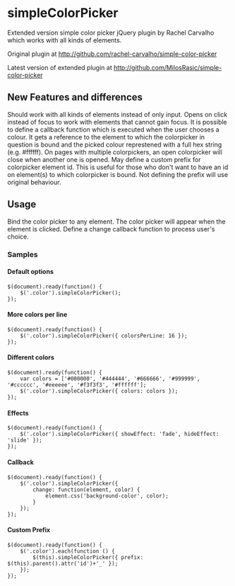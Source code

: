 # simpleColorPicker

Extended version simple color picker jQuery plugin by Rachel Carvalho which works with all kinds of elements.

Original plugin at http://github.com/rachel-carvalho/simple-color-picker

Latest version of extended plugin at http://github.com/MilosRasic/simple-color-picker

## New Features and differences

Should work with all kinds of elements instead of only input.
Opens on click instead of focus to work with elements that cannot gain focus.
It is possible to define a callback function which is executed when the user chooses a colour. It gets a reference to the element to which the colorpicker in question is bound and the picked colour represtened with a full hex string (e.g. #ffffff).
On pages with multiple colorpickers, an open colorpicker will close when another one is opened.
May define a custom prefix for colorpicker element id. This is useful for those who don't want to have an id on element(s) to which colorpicker is bound. Not defining the prefix will use original behaviour.

## Usage

Bind the color picker to any element. The color picker will appear when the element is clicked.
Define a change callback function to process user's choice.

### Samples

#### Default options

    $(document).ready(function() {
        $('.color').simpleColorPicker();
    });

#### More colors per line

    $(document).ready(function() {
        $('.color').simpleColorPicker({ colorsPerLine: 16 });
    });

#### Different colors

    $(document).ready(function() {
        var colors = ['#000000', '#444444', '#666666', '#999999', '#cccccc', '#eeeeee', '#f3f3f3', '#ffffff'];
        $('.color').simpleColorPicker({ colors: colors });
    });

#### Effects

    $(document).ready(function() {
        $('.color').simpleColorPicker({ showEffect: 'fade', hideEffect: 'slide' });
    });

#### Callback

    $(document).ready(function() {
        $('.color').simpleColorPicker({
        	change: function(element, color) {
        		element.css('background-color', color);
        	}
        });
    });

#### Custom Prefix

    $(document).ready(function() {
        $('.color').each(function () {
        	$(this).simpleColorPicker({ prefix: $(this).parent().attr('id')+'_' });
       	});
    });
